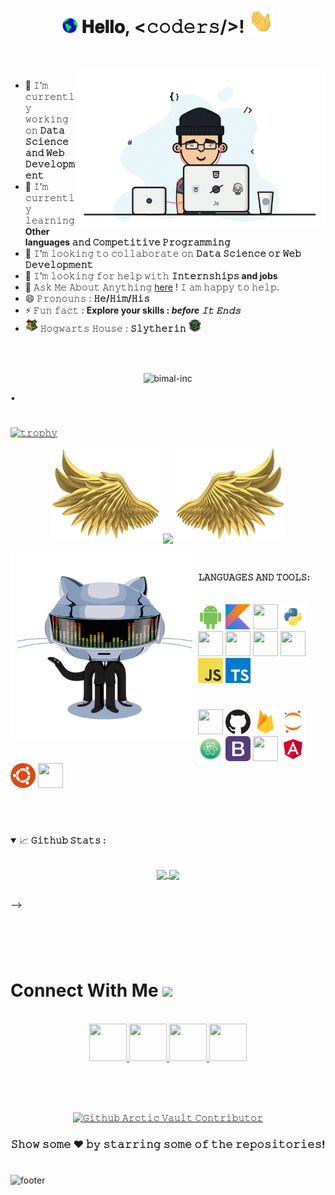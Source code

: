 <h1 align="center">
  <a target="_blank">
    <img src="https://github.com/bimal-inc/bimal-inc/blob/master/GIF/Earth.gif" width="24px" style="max-width:100%;">
  </a>
  𝐇𝐞𝐥𝐥𝐨, &lt;𝚌𝚘𝚍𝚎𝚛𝚜/&gt;!
  <a target="_blank">
    <img src="https://github.com/bimal-inc/bimal-inc/blob/master/GIF/Hi.gif" width="40px" />
  </a>
</h1>

<br/>
<br/>
<a target="_blank">
  <img align="right" height="250" width="400" alt="GIF" src="https://github.com/bimal-inc/bimal-inc/blob/master/GIF/image.gif">
</a>

- 🔭 𝙸’𝚖 𝚌𝚞𝚛𝚛𝚎𝚗𝚝𝚕𝚢 𝚠𝚘𝚛𝚔𝚒𝚗𝚐 𝚘𝚗 **𝙳𝚊𝚝𝚊 𝚂𝚌𝚒𝚎𝚗𝚌𝚎 𝚊𝚗𝚍 𝚆𝚎𝚋 𝙳𝚎𝚟𝚎𝚕𝚘𝚙𝚖𝚎𝚗𝚝**
- 🌱 𝙸’𝚖 𝚌𝚞𝚛𝚛𝚎𝚗𝚝𝚕𝚢 𝚕𝚎𝚊𝚛𝚗𝚒𝚗𝚐 **Other languages 𝚊𝚗𝚍 𝙲𝚘𝚖𝚙𝚎𝚝𝚒𝚝𝚒𝚟𝚎 𝙿𝚛𝚘𝚐𝚛𝚊𝚖𝚖𝚒𝚗𝚐**
- 👯 𝙸’𝚖 𝚕𝚘𝚘𝚔𝚒𝚗𝚐 𝚝𝚘 𝚌𝚘𝚕𝚕𝚊𝚋𝚘𝚛𝚊𝚝𝚎 𝚘𝚗 **𝙳𝚊𝚝𝚊 𝚂𝚌𝚒𝚎𝚗𝚌𝚎 𝚘𝚛 𝚆𝚎𝚋 𝙳𝚎𝚟𝚎𝚕𝚘𝚙𝚖𝚎𝚗𝚝**
- 🤔 𝙸’𝚖 𝚕𝚘𝚘𝚔𝚒𝚗𝚐 𝚏𝚘𝚛 𝚑𝚎𝚕𝚙 𝚠𝚒𝚝𝚑 **𝙸𝚗𝚝𝚎𝚛𝚗𝚜𝚑𝚒𝚙𝚜 and jobs**
- 💬 𝙰𝚜𝚔 𝙼𝚎 𝙰𝚋𝚘𝚞𝚝 𝙰𝚗𝚢𝚝𝚑𝚒𝚗𝚐 [here](https://github.com/bimal-inc/bimal-inc/issues/1) ! 𝙸 𝚊𝚖 𝚑𝚊𝚙𝚙𝚢 𝚝𝚘 𝚑𝚎𝚕𝚙.
- 😄 𝙿𝚛𝚘𝚗𝚘𝚞𝚗𝚜 : **𝙷𝚎/𝙷𝚒𝚖/𝙷𝚒𝚜**
- ⚡ 𝙵𝚞𝚗 𝚏𝚊𝚌𝚝 : **Explore your skills : *before 𝙸𝚝 𝙴𝚗𝚍𝚜***
- <img src="https://github.com/bimal-inc/bimal-inc/blob/master/PNG/house.png" width="20px" height="20px"/>  𝙷𝚘𝚐𝚠𝚊𝚛𝚝𝚜 𝙷𝚘𝚞𝚜𝚎 : **𝚂𝚕𝚢𝚝𝚑𝚎𝚛𝚒𝚗** <img width="20px" height="20px" src="https://github.com/bimal-inc/bimal-inc/blob/master/PNG/Slytherin_ClearBG.png">

<br/>
<br/>


<p align="center">
  <img src="https://komarev.com/ghpvc/?username=bimal-inc&label=Profile%20views&color=0e75b6&style=flat" alt="bimal-inc" /> </p> •  
<!--   <img alt = "profile views" src="https://komarev.com/ghpvc/?username=bimal-inc&style=flat&color=brightgreen"> •    -->
  <!-- <img alt="𝙶𝚒𝚝𝙷𝚞𝚋 𝚏𝚘𝚕𝚕𝚘𝚠𝚎𝚛𝚜" src="https://img.shields.io/github/followers/bimal-inc?label=Followers&style=social"> •   
  <img src="https://img.shields.io/github/stars/bimal-inc?label=Stars" alt="𝚃𝚘𝚝𝚊𝚕 𝚂𝚝𝚊𝚛𝚜">
</p>
<p align="center">
  <code>
    <img src="https://img.shields.io/badge/dynamic/json?label=Gitwar%20Profile%20Score&style=for-the-badge&color=ee6f57&logo=github&logoColor=white&query=score&url=http%3A%2F%2Fgitwar-jayant.herokuapp.com%2Fapi%2Fbimal-inc" alt="𝙶𝚒𝚝𝚑𝚞𝚋 𝙿𝚛𝚘𝚏𝚒𝚕𝚎 𝚂𝚌𝚘𝚛𝚎">
  </code>
</p> -->

 #

[![𝚝𝚛𝚘𝚙𝚑𝚢](https://github-profile-trophy.vercel.app/?username=bimal-inc&column=8&margin-w=15&margin-h=15&no-bg=true&no-frame=true&theme=juicyfresh)](https://github.com/bimal-inc)


<p align="center">
  <a>
    <img height="150" width="175" src="https://github.com/bimal-inc/bimal-inc/blob/master/PNG/left.png">
    <img align="center" src="http://github-readme-streak-stats.herokuapp.com?user=bimal-inc&theme=flag-india&hide_border=true"/>
    <img height="150" width="175" src="https://github.com/bimal-inc/bimal-inc/blob/master/PNG/right.png">
  </a>
</p>

<!-- [![GitHub Streak](http://github-readme-streak-stats.herokuapp.com?user=bimal-inc&theme=flag-india&hide_border=true)](https://git.io/streak-stats) -->

<a target="_blank"><img align="left" height="300" width="300" alt="𝙶𝙸𝙵" src="https://github.com/bimal-inc/bimal-inc/blob/master/GIF/github.gif"></a>
<br/>

**𝙻𝙰𝙽𝙶𝚄𝙰𝙶𝙴𝚂 𝙰𝙽𝙳 𝚃𝙾𝙾𝙻𝚂:**  
<br/>
<br/>
<code><img height="40" width="40" src="https://raw.githubusercontent.com/github/explore/80688e429a7d4ef2fca1e82350fe8e3517d3494d/topics/android/android.png"></code>
<code><img height="40" width="40" src="https://raw.githubusercontent.com/github/explore/80688e429a7d4ef2fca1e82350fe8e3517d3494d/topics/kotlin/kotlin.png"></code>
<code><img height="40" width="40" src="https://images.vexels.com/media/users/3/166401/isolated/preview/b82aa7ac3f736dd78570dd3fa3fa9e24-java-programming-language-icon-by-vexels.png"></code>
<code><img height="40" width="40" src="https://raw.githubusercontent.com/github/explore/80688e429a7d4ef2fca1e82350fe8e3517d3494d/topics/python/python.png"></code>
<code><img height="40" width="40" src="https://www.naveedashfaq.me/img/c++.png"></code>
<code><img height="40" width="40" src="https://cdn.iconscout.com/icon/free/png-512/c-programming-569564.png"></code>
<code><img height="40" width="40" src="https://www.flaticon.com/svg/static/icons/svg/1216/1216733.svg"></code>
<code><img height="40" width="40" src="https://cdn.iconscout.com/icon/free/png-256/css-131-722685.png"></code>
<code><img height="40" width="40" src="https://raw.githubusercontent.com/github/explore/80688e429a7d4ef2fca1e82350fe8e3517d3494d/topics/javascript/javascript.png"></code>
<code><img height="40" width="40" src="https://raw.githubusercontent.com/github/explore/80688e429a7d4ef2fca1e82350fe8e3517d3494d/topics/typescript/typescript.png"></code>
#
<code><img height="40" width="40" src="https://upload.wikimedia.org/wikipedia/commons/thumb/3/3f/Git_icon.svg/1024px-Git_icon.svg.png"></code>
<code><img height="40" width="40" src="https://raw.githubusercontent.com/github/explore/80688e429a7d4ef2fca1e82350fe8e3517d3494d/topics/github-api/github-api.png"></code>
<code><img height="40" width="40" src="https://raw.githubusercontent.com/github/explore/80688e429a7d4ef2fca1e82350fe8e3517d3494d/topics/firebase/firebase.png"></code>
<code><img height="40" width="40" src="https://raw.githubusercontent.com/github/explore/80688e429a7d4ef2fca1e82350fe8e3517d3494d/topics/jupyter-notebook/jupyter-notebook.png"></code>
<code><img height="40" width="40" src="https://raw.githubusercontent.com/github/explore/80688e429a7d4ef2fca1e82350fe8e3517d3494d/topics/atom/atom.png"></code>
<code><img height="40" width="40" src="https://raw.githubusercontent.com/github/explore/80688e429a7d4ef2fca1e82350fe8e3517d3494d/topics/bootstrap/bootstrap.png"></code>
<code><img height="40" width="40" src="https://encrypted-tbn0.gstatic.com/images?q=tbn:ANd9GcRT1PKsfJXnxOqnTRiIZ8VcdJDYBXD-qZnnpw&usqp=CAU"></code>
<code><img height="40" width="40" src="https://raw.githubusercontent.com/github/explore/80688e429a7d4ef2fca1e82350fe8e3517d3494d/topics/angular/angular.png"></code>
<code><img height="40" width="40" src="https://raw.githubusercontent.com/github/explore/80688e429a7d4ef2fca1e82350fe8e3517d3494d/topics/ubuntu/ubuntu.png"></code>
<code><img height="40" width="40" src="https://cdn.iconscout.com/icon/free/png-512/mongodb-3-1175138.png"></code>

<br/>

#

<details open="">
<summary>
  <g-emoji class="g-emoji" alias="chart_with_upwards_trend" fallback-src="https://github.githubassets.com/images/icons/emoji/unicode/1f4c8.png">📈</g-emoji>
  <strong>𝙶𝚒𝚝𝚑𝚞𝚋 𝚂𝚝𝚊𝚝𝚜 : </strong>
</summary>
<br>

<p align="center">
  <a href="https://github.com/bimal-inc">
    <img align="center" src="https://github-readme-stats.vercel.app/api?username=bimal-inc&show_icons=true&hide_border=true&title_color=94b4a4&amp&icon_color=FFFFFF&amp&text_color=FFFFFF&amp&bg_color=000000&count_private=true&include_all_commits=true"/>
  </a>
  <a href="https://github.com/bimal-inc">
    <img align="center" height="195px" src="https://github-readme-stats.vercel.app/api/top-langs/?username=bimal-inc&text_color=FFFFFF&bg_color=000000&title_color=94b4a4&langs_count=15&layout=compact&hide_border=true" />
  </a>
</p>
</details>
<br>

<!-- ![𝚐𝚒𝚝𝚑𝚞𝚋 𝚐𝚛𝚊𝚙𝚑](https://activity-graph.herokuapp.com/graph?username=bimal-inc&theme=react-dark&hide_border=true&area=true)

<!-- Don't Run Contribution Graph(Generate Snake) Action on your default Branch-->
<!-- ![𝙶𝚒𝚝𝚑𝚞𝚋 𝙲𝚘𝚗𝚝𝚛𝚒𝚋𝚞𝚝𝚒𝚘𝚗 𝙶𝚛𝚊𝚙𝚑](https://github.com/bimal-inc/bimal-inc/blob/main/github-contribution-grid-snake.svg) -->
<!-- Don't Run Contribution Graph(Generate Snake) Action on your default Branch -->
<!-- <br/> --> -->

#

<!-- <summary>
  <g-emoji class="g-emoji" alias="chart_with_upwards_trend" fallback-src="https://github.githubassets.com/images/icons/emoji/unicode/1f4c8.png">📈</g-emoji>
  <strong>𝚆𝚊𝚔𝚊𝚃𝚒𝚖𝚎 𝚂𝚝𝚊𝚝𝚜 : </strong>
</summary> -->

<!-- <a target="_blank">
  <img align="right" height="330px" width="500px" src="https://wakatime.com/share/@bimalinc/b93015a3-090a-4333-82a7-3d7f435e29c5.svg" >
</a> -->

<br>
<br>

<!--START_SECTION:waka-->
<!-- ![Lines of code](https://img.shields.io/badge/From%20Hello%20World%20I%27ve%20Written-1.2%20million%20lines%20of%20code-blue) -->

<!-- **🐱 My Github Data** 

> 🏆 4,723 Contributions in the Year 2021
 > 
> 📦 2.1 MB Used in Github's Storage 
 > 
> 💼 Opted to Hire
 > 
> 📜 10 Public Repositories 
 > 
> 🔑 2 Private Repositories  
 >  -->
<!-- **I'm a Night 🦉** 

```text
🌞 Morning    100 commits    ███░░░░░░░░░░░░░░░░░░░░░░   12.0% 
🌆 Daytime    226 commits    ██████░░░░░░░░░░░░░░░░░░░   27.13% 
🌃 Evening    289 commits    ████████░░░░░░░░░░░░░░░░░   34.69% 
🌙 Night      218 commits    ██████░░░░░░░░░░░░░░░░░░░   26.17%

```
📅 **I'm Most Productive on Saturday** 

```text
Monday       111 commits    ███░░░░░░░░░░░░░░░░░░░░░░   13.33% 
Tuesday      108 commits    ███░░░░░░░░░░░░░░░░░░░░░░   12.97% 
Wednesday    107 commits    ███░░░░░░░░░░░░░░░░░░░░░░   12.85% 
Thursday     121 commits    ███░░░░░░░░░░░░░░░░░░░░░░   14.53% 
Friday       127 commits    ███░░░░░░░░░░░░░░░░░░░░░░   15.25% 
Saturday     163 commits    █████░░░░░░░░░░░░░░░░░░░░   19.57% 
Sunday       96 commits     ███░░░░░░░░░░░░░░░░░░░░░░   11.52%

``` -->


<!-- 📊 **This Week I Spent My Time On**  -->

<!-- ```text
⌚︎ Time Zone: Asia/kathmandu

💬 Programming Languages: 
Other                    54 hrs 59 mins      █████████████████████░░░░   84.34% 
C++                      6 hrs 31 mins       ██░░░░░░░░░░░░░░░░░░░░░░░   10.02% 
Python                   2 hrs 46 mins       █░░░░░░░░░░░░░░░░░░░░░░░░   4.25% 
JavaScript               17 mins             ░░░░░░░░░░░░░░░░░░░░░░░░░   0.45% 
CMake                    10 mins             ░░░░░░░░░░░░░░░░░░░░░░░░░   0.27%

🔥 Editors: 
Browser                  54 hrs 58 mins      █████████████████████░░░░   84.32% 
CLion                    6 hrs 42 mins       ██░░░░░░░░░░░░░░░░░░░░░░░   10.3% 
PyCharm                  2 hrs 53 mins       █░░░░░░░░░░░░░░░░░░░░░░░░   4.42% 
WebStorm                 35 mins             ░░░░░░░░░░░░░░░░░░░░░░░░░   0.91% 
VS Code                  2 mins              ░░░░░░░░░░░░░░░░░░░░░░░░░   0.05%

🐱‍💻 Projects: 
SPOJ                     33 hrs 41 mins      █████████████░░░░░░░░░░░░   51.66% 
CodeChef                 8 hrs 13 mins       ███░░░░░░░░░░░░░░░░░░░░░░   12.61% 
yolor                    7 hrs 28 mins       ██░░░░░░░░░░░░░░░░░░░░░░░   11.45% 
Object Detection         5 hrs 52 mins       ██░░░░░░░░░░░░░░░░░░░░░░░   9.01% 
HackerRank               3 hrs 31 mins       █░░░░░░░░░░░░░░░░░░░░░░░░   5.42% -->

<!-- 💻 Operating System: 
Windows                  65 hrs 12 mins      █████████████████████████   100.0%

``` -->

<!-- **I Mostly Code in Jupyter Notebook** 

```text
Jupyter Notebook         27 repos            ██████░░░░░░░░░░░░░░░░░░░   27.0% 
Python                   21 repos            █████░░░░░░░░░░░░░░░░░░░░   21.0% 
C++                      13 repos            ███░░░░░░░░░░░░░░░░░░░░░░   13.0% 
HTML                     8 repos             ██░░░░░░░░░░░░░░░░░░░░░░░   8.0% 
JavaScript               8 repos             ██░░░░░░░░░░░░░░░░░░░░░░░   8.0%

``` -->



 <!-- Last Updated on 05/08/2021 -->
<!--END_SECTION:waka-->

<!-- <p align="center">
  <a>
    <img align="center" width="400px" height="400px" src="https://wakatime.com/share/@bimal-inc/2be1608b-10ea-42dd-b1f5-80ed001062b1.svg"/>
  </a>
  <a>
    <img align="center" height="400px" width="400px" src="https://wakatime.com/share/@bimal-inc/c7e94976-73a4-4959-a081-4ca2e1126556.svg" />
  </a>
</p> -->

#

<!-- <p align="center">
  <a href="https://github.com/bimal-inc">
    <img height="50" width="50" src="https://cdn.jsdelivr.net/npm/simple-icons@3.0.1/icons/github.svg">  
  </a>
  <h4 align="center"><code>📊 𝙶𝚒𝚝𝙷𝚞𝚋 𝙼𝚎𝚝𝚛𝚒𝚌𝚜</code></h4>
</p>

<p align="center">
  <a href='https://github.com/bimal-inc/'>
    <img width="75%" src="https://github.com/bimal-inc/bimal-inc/blob/master/metrics.svg"/>
    <img src="https://github.com/bimal-inc/bimal-inc/blob/master/metrics.detailed.svg" width="75%"/>
  </a>
</p> -->

<h1>
  Connect With Me
  <a target="_blank">
    <img src="https://github.com/bimal-inc/bimal-inc/blob/master/GIF/Handshake.gif" height="25px" style="max-width:100%;">
  </a>
</h1>

<p align="center">
  <br>
  <a href="https://www.linkedin.com/in/bimal-yadav-7b72a81a0/" target="_blank">
    <code><img height="60" width="60" src="https://github.com/bimal-inc/bimal-inc/blob/master/SVG/linkedin.svg"/></code>
  </a>
  <a href="https://www.facebook.com/bimalemail7/" target="_blank">
    <code><img  height="60" width="60" src="https://github.com/bimal-inc/bimal-inc/blob/master/SVG/facebook.svg"/></code>
  </a>
  <a href="https://www.instagram.com/bimal.inc/" target="_blank">
    <code><img height="60" width="60" src="https://github.com/bimal-inc/bimal-inc/blob/master/SVG/instagram.svg"/></code>
  </a>
  <a href="https://twitter.com/bimalinc" target="_blank">
    <code><img height="60" width="60" src="https://github.com/bimal-inc/bimal-inc/blob/master/SVG/twitter.svg"/></code>
  </a>
  <!-- <a href="https://dev.to/bimalinc">
    <code><img src="https://d2fltix0v2e0sb.cloudfront.net/dev-badge.svg" alt="Jayant Goel's DEV Profile" height="62" width="62"></code>
  </a>      -->
</p>
<br/>

<!-- <p align="center">
  <a href="https://www.hackerrank.com/bimal-inc/" target="_blank">
    <code><img height="60" width="60" src="https://github.com/bimal-inc/bimal-inc/blob/master/PNG/hr.png"/></code>
  </a>

  <a href="http://www.codeforces.com/profile/bimal-inc" target="_blank">
    <code><img height="60" width="60" src="https://github.com/bimal-inc/bimal-inc/blob/master/PNG/cf.png"/></code>
  </a>

  <a href="https://www.hackerearth.com/@bimal-inc" target="_blank">
    <code><img height="60" width="60" src="https://github.com/bimal-inc/bimal-inc/blob/master/SVG/he.svg"/></code>
  </a>

  <a href="https://www.codechef.com/users/bimal-inc" target="_blank">
    <code><img height="60" width="60" src="https://github.com/bimal-inc/bimal-inc/blob/master/SVG/cc.svg"/></code>
  </a>
</p> -->

<br/>
<br/>

<p  align="center">
  <a href="https://archiveprogram.github.com/">
    <img alt="𝙶𝚒𝚝𝚑𝚞𝚋 𝙰𝚛𝚌𝚝𝚒𝚌 𝚅𝚊𝚞𝚕𝚝 𝙲𝚘𝚗𝚝𝚛𝚒𝚋𝚞𝚝𝚘𝚛" src = "https://github.com/bimal-inc/bimal-inc/blob/master/GIF/arctic.gif" width="100px" height="100px">
  </a>
</p>


<div align="center">

### 𝚂𝚑𝚘𝚠 𝚜𝚘𝚖𝚎 ❤️ 𝚋𝚢 𝚜𝚝𝚊𝚛𝚛𝚒𝚗𝚐 𝚜𝚘𝚖𝚎 𝚘𝚏 𝚝𝚑𝚎 𝚛𝚎𝚙𝚘𝚜𝚒𝚝𝚘𝚛𝚒𝚎𝚜!

</div>

#

![footer](https://github.com/bimal-inc/bimal-inc/blob/master/PNG/footer.png)
